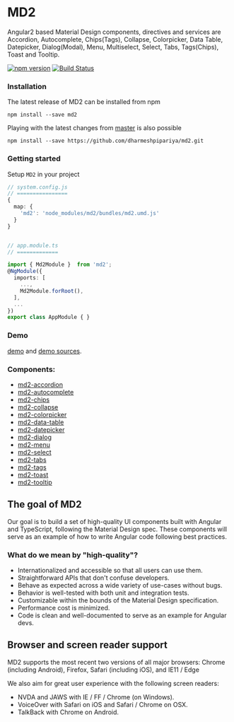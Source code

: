 # MD2

Angular2 based Material Design components, directives and services are Accordion, Autocomplete, Chips(Tags), Collapse, Colorpicker, Data Table, Datepicker, Dialog(Modal), Menu, Multiselect, Select, Tabs, Tags(Chips), Toast and Tooltip.

[![npm version](https://badge.fury.io/js/md2.svg)](https://www.npmjs.com/package/md2)
[![Build Status](https://travis-ci.org/dharmeshpipariya/md2.svg?branch=master)](https://travis-ci.org/dharmeshpipariya/md2)

### Installation

The latest release of MD2 can be installed from npm

`npm install --save md2`

Playing with the latest changes from [master](https://github.com/dharmeshpipariya/md2/tree/master) is also possible

`npm install --save https://github.com/dharmeshpipariya/md2.git`

### Getting started

Setup `MD2` in your project

```ts
// system.config.js
// ================
{
  map: {
    'md2': 'node_modules/md2/bundles/md2.umd.js'
  }
}


// app.module.ts
// =============

import { Md2Module }  from 'md2';
@NgModule({
  imports: [
    ...,
    Md2Module.forRoot(),
  ],
  ...
})
export class AppModule { }

```

### Demo

[demo](https://dharmeshpipariya.github.io/md2) and [demo sources](https://github.com/dharmeshpipariya/md2/tree/master/src/demo-app).


### Components:

- [md2-accordion](https://github.com/dharmeshpipariya/md2/tree/master/src/lib/accordion)
- [md2-autocomplete](https://github.com/dharmeshpipariya/md2/tree/master/src/lib/autocomplete)
- [md2-chips](https://github.com/dharmeshpipariya/md2/tree/master/src/lib/chips)
- [md2-collapse](https://github.com/dharmeshpipariya/md2/tree/master/src/lib/collapse)
- [md2-colorpicker](https://github.com/dharmeshpipariya/md2/tree/master/src/lib/colorpicker)
- [md2-data-table](https://github.com/dharmeshpipariya/md2/tree/master/src/lib/data-table)
- [md2-datepicker](https://github.com/dharmeshpipariya/md2/tree/master/src/lib/datepicker)
- [md2-dialog](https://github.com/dharmeshpipariya/md2/tree/master/src/lib/dialog)
- [md2-menu](https://github.com/dharmeshpipariya/md2/tree/master/src/lib/menu)
- [md2-select](https://github.com/dharmeshpipariya/md2/tree/master/src/lib/select)
- [md2-tabs](https://github.com/dharmeshpipariya/md2/tree/master/src/lib/tabs)
- [md2-tags](https://github.com/dharmeshpipariya/md2/tree/master/src/lib/tags)
- [md2-toast](https://github.com/dharmeshpipariya/md2/tree/master/src/lib/toast)
- [md2-tooltip](https://github.com/dharmeshpipariya/md2/tree/master/src/lib/tooltip)


## The goal of MD2
Our goal is to build a set of high-quality UI components built with Angular and TypeScript,
following the Material Design spec. These
components will serve as an example of how to write Angular code following best practices.

### What do we mean by "high-quality"?
* Internationalized and accessible so that all users can use them.
* Straightforward APIs that don't confuse developers.
* Behave as expected across a wide variety of use-cases without bugs.
* Behavior is well-tested with both unit and integration tests.
* Customizable within the bounds of the Material Design specification.
* Performance cost is minimized.
* Code is clean and well-documented to serve as an example for Angular devs.

## Browser and screen reader support
MD2 supports the most recent two versions of all major browsers:
Chrome (including Android), Firefox, Safari (including iOS), and IE11 / Edge

We also aim for great user experience with the following screen readers:
* NVDA and JAWS with IE / FF / Chrome (on Windows).
* VoiceOver with Safari on iOS and Safari / Chrome on OSX.
* TalkBack with Chrome on Android.
